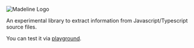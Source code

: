 ![Madeline Logo](https://i.ibb.co/ypX3gC3/Madeline2.png)

An experimental library to extract information from Javascript/Typescript source files.

You can test it via [playground](https://madeline.netlify.com/).
